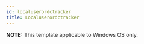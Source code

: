 ```yaml
---
id: localuserordctracker
title: Localuserordctracker
---
```


**NOTE:** This template applicable to Windows OS only.